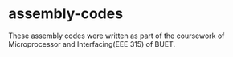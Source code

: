 # assembly-codes

These assembly codes were written as part of the coursework of Microprocessor and Interfacing(EEE 315) of BUET. 

